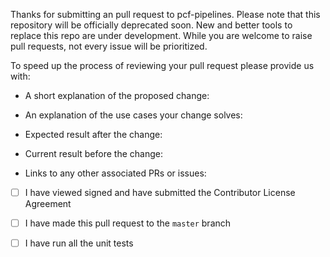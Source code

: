 Thanks for submitting an pull request to pcf-pipelines.
Please note that this repository will be officially deprecated soon.
New and better tools to replace this repo are under development.
While you are welcome to raise pull requests,
not every issue will be prioritized.

To speed up the process of reviewing your pull request please provide us with:

* A short explanation of the proposed change:

* An explanation of the use cases your change solves:

* Expected result after the change:

* Current result before the change:

* Links to any other associated PRs or issues:

* [ ] I have viewed signed and have submitted the Contributor License Agreement

* [ ] I have made this pull request to the `master` branch

* [ ] I have run all the unit tests 
